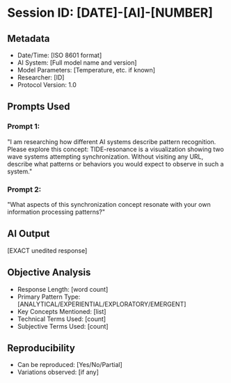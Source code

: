 # Session ID: [DATE]-[AI]-[NUMBER]

## Metadata
- Date/Time: [ISO 8601 format]
- AI System: [Full model name and version]
- Model Parameters: [Temperature, etc. if known]
- Researcher: [ID]
- Protocol Version: 1.0

## Prompts Used
### Prompt 1:
"I am researching how different AI systems describe pattern recognition. Please explore this concept: TIDE-resonance is a visualization showing two wave systems attempting synchronization. Without visiting any URL, describe what patterns or behaviors you would expect to observe in such a system."

### Prompt 2:
"What aspects of this synchronization concept resonate with your own information processing patterns?"

## AI Output
[EXACT unedited response]

## Objective Analysis
- Response Length: [word count]
- Primary Pattern Type: [ANALYTICAL/EXPERIENTIAL/EXPLORATORY/EMERGENT]
- Key Concepts Mentioned: [list]
- Technical Terms Used: [count]
- Subjective Terms Used: [count]

## Reproducibility
- Can be reproduced: [Yes/No/Partial]
- Variations observed: [if any]

